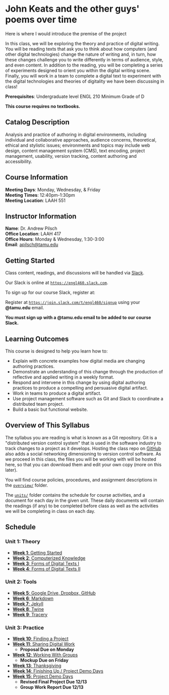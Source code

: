 # John Keats and the other guys' poems over time

Here is where I would introduce the premise of the project

In this class, we will be exploring the theory and practice of digital writing. You will be reading texts that ask you to think about how computers (and other digital technologies) change the nature of writing and, in turn, how these changes challenge you to write differently in terms of audience, style, and even content. In addition to the reading, you will be completing a series of experiments designed to orient you within the digital writing scene. Finally, you will work in a team to complete a digital text to experiment with the digital technologies and theories of digitality we have been discussing in class!

**Prerequisites**: Undergraduate level ENGL 210 Minimum Grade of D

**This course requires no textbooks.**

## Catalog Description

Analysis and practice of authoring in digital environments, including individual and collaborative approaches, audience concerns, theoretical, ethical and stylistic issues; environments and topics may include web design, content management system (CMS), text encoding, project management, usability, version tracking, content authoring and accessibility.

## Course Information

**Meeting Days**: Monday, Wednesday, & Friday  
**Meeting Times**: 12:40pm-1:30pm  
**Meeting Location**: LAAH 551

## Instructor Information

**Name**: Dr. Andrew Pilsch  
**Office Location**: LAAH 417  
**Office Hours**: Monday & Wednesday, 1:30-3:00  
**Email**: apilsch@tamu.edu

## Getting Started

Class content, readings, and discussions will be handled via [Slack](https://slack.com).

Our Slack is online at [`https://engl460.slack.com`](https://engl460.slack.com).

To sign up for our course Slack, register at:

Register at [`https://join.slack.com/t/engl460/signup`](https://join.slack.com/t/engl460/signup) using your **@tamu.edu** email.

**You must sign up with a @tamu.edu email to be added to our course Slack.**

## Learning Outcomes

This course is designed to help you learn how to:

* Explain with concrete examples how digital media are changing authoring practices.
* Demonstrate an understanding of this change through the production of reflective and applied writing in a weekly format.
* Respond and intervene in this change by using digital authoring practices to produce a compelling and persuasive digital artifact.
* Work in teams to produce a digital artifact.
* Use project management software such as Git and Slack to coordinate a distributed team project.
* Build a basic but functional website.

## Overview of This Syllabus

The syllabus you are reading is what is known as a Git repository. Git is a "distributed version control system" that is used in the software industry to track changes to a project as it develops. Hosting the class repo on [GitHub](https://github.com) also adds a social networking dimensioning to version control software. As we proceed in this class, the files you will be working with will be hosted here, so that you can download them and edit your own copy (more on this later).

You will find course policies, procedures, and assignment descriptions in the [`overview/`](overview/) folder.

The [`units/`](units/) folder contains the schedule for course activities, and a document for each day in the given unit. These daily documents will contain the readings (if any) to be completed before class as well as the activities we will be completing in class on each day.

## Schedule

### Unit 1: Theory

* [**Week 1**: Getting Started](units/01-theory/01-starting/)
* [**Week 2**: Computerized Knowledge](units/01-theory/02-knowledge)
* [**Week 3**: Forms of Digital Texts I](units/01-theory/03-texts1)
* [**Week 4**: Forms of Digital Texts II](units/01-theory/04-texts2)

### Unit 2: Tools

* [**Week 5**: Google Drive, Dropbox, GitHub](units/02-tools/05-github)
* [**Week 6**: Markdown](units/02-tools/06-markdown)
* [**Week 7**: Jekyll](units/02-tools/07-jekyll)
* [**Week 8**: Twine](units/02-tools/08-twine)
* [**Week 9**: Tracery](units/02-tools/09-tracery)

### Unit 3: Practice

* [**Week 10**: Finding a Project](units/03-practice/10-brainstorm)
* [**Week 11**: Sharing Digital Work](units/03-practice/11-share)
	* **Proposal Due on Monday**
* [**Week 12**: Working With Groups](units/03-practice/12-groupwork)
	* **Mockup Due on Friday**
* [**Week 13**: Thanksgiving](units/03-practice/13-teamwork)
* [**Week 14**: Finishing Up / Project Demo Days](units/03-practice/14-demos)
* [**Week 15**: Project Demo Days](units/03-practice/14-demos)
	* **Revised Final Project Due 12/13**
	* **Group Work Report Due 12/13**
